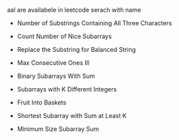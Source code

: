 aal are availabele in leetcode serach with name

- Number of Substrings Containing All Three Characters

- Count Number of Nice Subarrays

- Replace the Substring for Balanced String

- Max Consecutive Ones III
- Binary Subarrays With Sum
- Subarrays with K Different Integers
- Fruit Into Baskets
- Shortest Subarray with Sum at Least K
- Minimum Size Subarray Sum
